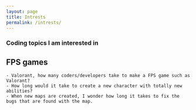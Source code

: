 ```yaml
---
layout: page
title: Intrests
permalink: /intrests/
---
```


### Coding topics I am interested in 

## FPS games
```
- Valorant, how many coders/developers take to make a FPS game such as Valorant?
- How long would it take to create a new character with totally new abilities?
- When new maps are created, I wonder how long it takes to fix the bugs that are found with the map.
```
